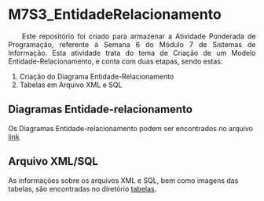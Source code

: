 # M7S3_EntidadeRelacionamento

<p align="justify">
&emsp;&emsp;Este repositório foi criado para armazenar a Atividade Ponderada de Programação, referente à Semana 6 do Módulo 7 de Sistemas de Informação. Esta atividade trata do tema de Criação de um Modelo Entidade-Relacionamento, e conta com duas etapas, sendo estas:

1. Criação do Diagrama Entidade-Relacionamento
2. Tabelas em Arquivo XML e SQL
</p>

## Diagramas Entidade-relacionamento

Os Diagramas Entidade-relacionamento podem ser encontrados no arquivo <a href="entidadeRelacionamento\entidadeRelacionamento.md">link</a>

## Arquivo XML/SQL

As informações sobre os arquivos XML e SQL, bem como imagens das tabelas, são encontradas no diretório <a href="tabelas">tabelas</a>.